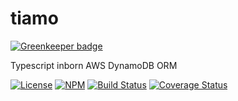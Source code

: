 # tiamo

[![Greenkeeper badge](https://badges.greenkeeper.io/vitarn/tiamo.svg)](https://greenkeeper.io/)

Typescript inborn AWS DynamoDB ORM

[![License][ico-license]][link-license]
[![NPM][ico-npm]][link-npm]
[![Build Status][ico-build]][link-build]
[![Coverage Status][ico-codecov]][link-codecov]

##

[ico-license]: https://img.shields.io/github/license/vitarn/tiamo.svg
[ico-npm]: https://img.shields.io/npm/v/tiamo.svg
[ico-build]: https://travis-ci.org/vitarn/tiamo.svg?branch=master
[ico-codecov]: https://codecov.io/gh/vitarn/tiamo/branch/master/graph/badge.svg

[link-license]: ./blob/master/LICENSE
[link-npm]: https://www.npmjs.com/package/tiamo
[link-build]: https://travis-ci.org/vitarn/tiamo
[link-codecov]: https://codecov.io/gh/vitarn/tiamo
